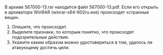 В архиве 567000-13.rar находится файл 567000-13.pdf. Если его открыть в архиваторе WinRAR (winrar-x64-602ru.exe) происходят «странные вещи».
1.	Опишите, что происходит.
2.	Выделите признаки, по которым понятно, что происходят подозрительные действия.
3.	Укажите каким образом можно удостовериться в том, удалось ли атакующему достичь цели.
